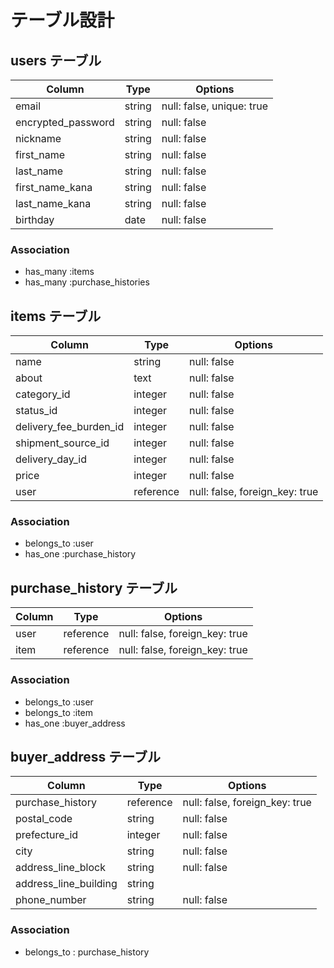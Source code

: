 # テーブル設計

## users テーブル

| Column             | Type    | Options                   |
| ------------------ | ------  | ------------------------- |
| email              | string  | null: false, unique: true |
| encrypted_password | string  | null: false               |
| nickname           | string  | null: false               |
| first_name         | string  | null: false               |
| last_name          | string  | null: false               |
| first_name_kana    | string  | null: false               |
| last_name_kana     | string  | null: false               |
| birthday           | date    | null: false               |

### Association

- has_many :items
- has_many :purchase_histories

## items テーブル

| Column                 | Type      | Options                        |
| ---------------------- | --------- | ------------------------------ |
| name                   | string    | null: false                    |
| about                  | text      | null: false                    |
| category_id            | integer   | null: false                    |
| status_id              | integer   | null: false                    |
| delivery_fee_burden_id | integer   | null: false                    |
| shipment_source_id     | integer   | null: false                    |
| delivery_day_id        | integer   | null: false                    |
| price                  | integer   | null: false                    |
| user                   | reference | null: false, foreign_key: true |

### Association

- belongs_to :user
- has_one :purchase_history


## purchase_history テーブル

| Column    | Type      | Options                        |
| --------- | --------- | ------------------------------ |
| user      | reference | null: false, foreign_key: true |
| item      | reference | null: false, foreign_key: true |

### Association

- belongs_to :user
- belongs_to :item
- has_one :buyer_address



## buyer_address テーブル

| Column                | Type      | Options                        |
| --------------------- | --------- | ------------------------------ |
| purchase_history      | reference | null: false, foreign_key: true |
| postal_code           | string    | null: false                    |
| prefecture_id         | integer   | null: false                    |
| city                  | string    | null: false                    |
| address_line_block    | string    | null: false                    |
| address_line_building | string    |                                |
| phone_number          | string    | null: false                    |

### Association

- belongs_to : purchase_history